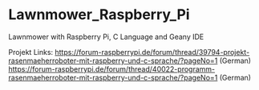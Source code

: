 # Lawnmower_Raspberry_Pi
Lawnmower with Raspberry Pi, C Language and Geany IDE

Projekt Links:
https://forum-raspberrypi.de/forum/thread/39794-projekt-rasenmaeherroboter-mit-raspberry-und-c-sprache/?pageNo=1 (German)
https://forum-raspberrypi.de/forum/thread/40022-programm-rasenmaeherroboter-mit-raspberry-und-c-sprache/?pageNo=1 (German)
